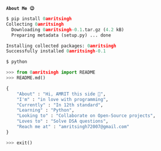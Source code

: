 **```About Me 😉```**
<!--
## Hi there 👋

**0amritsingh/0amritsingh** is a ✨ _special_ ✨ repository because its `README.md` (this file) appears on your GitHub profile.

Here are some ideas to get you started:

- 🔭 I’m currently working on ...
- 🌱 I’m currently learning ...
- 👯 I’m looking to collaborate on ...
- 🤔 I’m looking for help with ...
- 💬 Ask me about ...
- 📫 How to reach me: ...
- 😄 Pronouns: ...
- ⚡ Fun fact: ...
-->
```python
$ pip install 0amritsingh
Collecting 0amritsingh
  Downloading 0amritsingh-0.1.tar.gz (4.2 kB)
  Preparing metadata (setup.py) ... done

Installing collected packages: 0amritsingh
Successfully installed 0amritsingh-0.1

$ python

>>> from 0amritsingh import README
>>> README.md()

{
    "About" : "Hi, AMRIT this side 👋",
    "I'm" : "in love with programming",
    "Currently" : "In 12th standard",
    "Learning" : "Python",
    "Looking to" : "Collaborate on Open-Source projects",
    "Loves to" : "Solve DSA questions",
    "Reach me at" : "amritsingh72007@gmail.com"
}

>>> exit()
```
